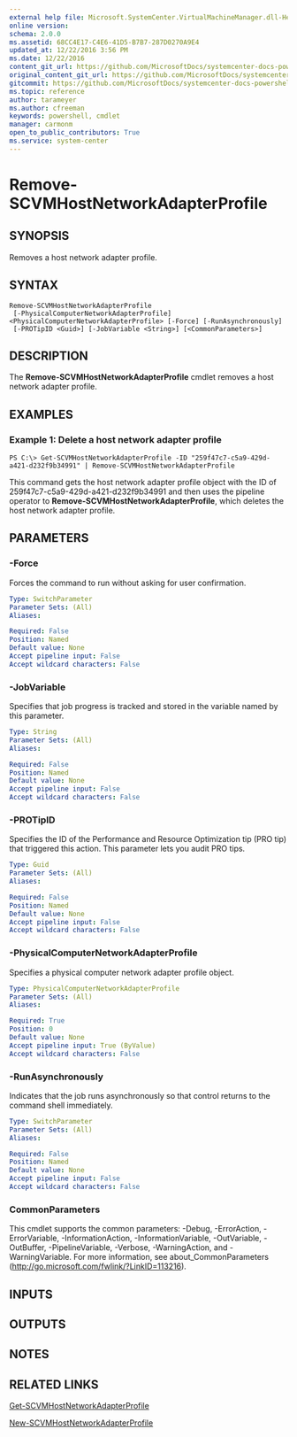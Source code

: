 ```yaml
---
external help file: Microsoft.SystemCenter.VirtualMachineManager.dll-Help.xml
online version: 
schema: 2.0.0
ms.assetid: 68CC4E17-C4E6-41D5-B7B7-287D0270A9E4
updated_at: 12/22/2016 3:56 PM
ms.date: 12/22/2016
content_git_url: https://github.com/MicrosoftDocs/systemcenter-docs-powershell/blob/live/systemcenter-cmdlets/SystemCenter2016/VirtualMachineManager/vlatest/Remove-SCVMHostNetworkAdapterProfile.md
original_content_git_url: https://github.com/MicrosoftDocs/systemcenter-docs-powershell/blob/live/systemcenter-cmdlets/SystemCenter2016/VirtualMachineManager/vlatest/Remove-SCVMHostNetworkAdapterProfile.md
gitcommit: https://github.com/MicrosoftDocs/systemcenter-docs-powershell/blob/96e5647587661652225fbdd2c797cd4d59d542bc/systemcenter-cmdlets/SystemCenter2016/VirtualMachineManager/vlatest/Remove-SCVMHostNetworkAdapterProfile.md
ms.topic: reference
author: tarameyer
ms.author: cfreeman
keywords: powershell, cmdlet
manager: carmonm
open_to_public_contributors: True
ms.service: system-center
---
```


# Remove-SCVMHostNetworkAdapterProfile

## SYNOPSIS
Removes a host network adapter profile.

## SYNTAX

```
Remove-SCVMHostNetworkAdapterProfile
 [-PhysicalComputerNetworkAdapterProfile] <PhysicalComputerNetworkAdapterProfile> [-Force] [-RunAsynchronously]
 [-PROTipID <Guid>] [-JobVariable <String>] [<CommonParameters>]
```

## DESCRIPTION
The **Remove-SCVMHostNetworkAdapterProfile** cmdlet removes a host network adapter profile.

## EXAMPLES

### Example 1: Delete a host network adapter profile
```
PS C:\> Get-SCVMHostNetworkAdapterProfile -ID "259f47c7-c5a9-429d-a421-d232f9b34991" | Remove-SCVMHostNetworkAdapterProfile
```

This command gets the host network adapter profile object with the ID of 259f47c7-c5a9-429d-a421-d232f9b34991 and then uses the pipeline operator to **Remove-SCVMHostNetworkAdapterProfile**, which deletes the host network adapter profile.

## PARAMETERS

### -Force
Forces the command to run without asking for user confirmation.

```yaml
Type: SwitchParameter
Parameter Sets: (All)
Aliases: 

Required: False
Position: Named
Default value: None
Accept pipeline input: False
Accept wildcard characters: False
```

### -JobVariable
Specifies that job progress is tracked and stored in the variable named by this parameter.

```yaml
Type: String
Parameter Sets: (All)
Aliases: 

Required: False
Position: Named
Default value: None
Accept pipeline input: False
Accept wildcard characters: False
```

### -PROTipID
Specifies the ID of the Performance and Resource Optimization tip (PRO tip) that triggered this action.
This parameter lets you audit PRO tips.

```yaml
Type: Guid
Parameter Sets: (All)
Aliases: 

Required: False
Position: Named
Default value: None
Accept pipeline input: False
Accept wildcard characters: False
```

### -PhysicalComputerNetworkAdapterProfile
Specifies a physical computer network adapter profile object.

```yaml
Type: PhysicalComputerNetworkAdapterProfile
Parameter Sets: (All)
Aliases: 

Required: True
Position: 0
Default value: None
Accept pipeline input: True (ByValue)
Accept wildcard characters: False
```

### -RunAsynchronously
Indicates that the job runs asynchronously so that control returns to the command shell immediately.

```yaml
Type: SwitchParameter
Parameter Sets: (All)
Aliases: 

Required: False
Position: Named
Default value: None
Accept pipeline input: False
Accept wildcard characters: False
```

### CommonParameters
This cmdlet supports the common parameters: -Debug, -ErrorAction, -ErrorVariable, -InformationAction, -InformationVariable, -OutVariable, -OutBuffer, -PipelineVariable, -Verbose, -WarningAction, and -WarningVariable. For more information, see about_CommonParameters (http://go.microsoft.com/fwlink/?LinkID=113216).

## INPUTS

## OUTPUTS

## NOTES

## RELATED LINKS

[Get-SCVMHostNetworkAdapterProfile](xref:SystemCenter2016/VirtualMachineManager/vlatest/Get-SCVMHostNetworkAdapterProfile.md)

[New-SCVMHostNetworkAdapterProfile](xref:SystemCenter2016/VirtualMachineManager/vlatest/New-SCVMHostNetworkAdapterProfile.md)

